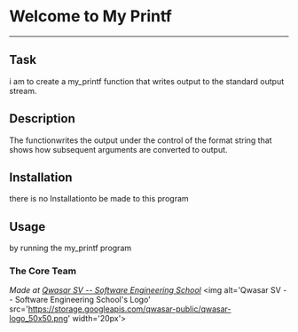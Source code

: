 # Welcome to My Printf
***

## Task
i am to create a my_printf function that writes output to the standard output stream.

## Description
The functionwrites the output under the control of the format string that shows how subsequent arguments are converted to output.

## Installation
there is no Installationto be made to this program

## Usage
by running the my_printf program 


### The Core Team


<span><i>Made at <a href='https://qwasar.io'>Qwasar SV -- Software Engineering School</a></i></span>
<span><img alt='Qwasar SV -- Software Engineering School's Logo' src='https://storage.googleapis.com/qwasar-public/qwasar-logo_50x50.png' width='20px'></span>
